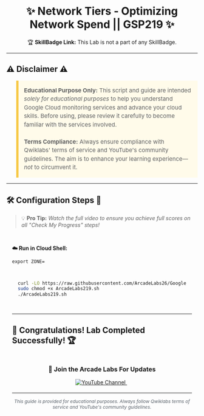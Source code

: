 
<h1 align="center">
✨  Network Tiers - Optimizing Network Spend || GSP219  ✨
</h1>

<div align="center">

🏆 **SkillBadge Link:** This Lab is not a part of any SkillBadge.

</div>

---

## ⚠️ Disclaimer ⚠️

<blockquote style="background-color: #fffbea; border-left: 6px solid #f7c948; padding: 1em; font-size: 15px; line-height: 1.5;">
  <strong>Educational Purpose Only:</strong> This script and guide are intended <em>solely for educational purposes</em> to help you understand Google Cloud monitoring services and advance your cloud skills. Before using, please review it carefully to become familiar with the services involved.
  <br><br>
  <strong>Terms Compliance:</strong> Always ensure compliance with Qwiklabs' terms of service and YouTube's community guidelines. The aim is to enhance your learning experience—<em>not</em> to circumvent it.
</blockquote>

---

## 🛠️ Configuration Steps 🚀

> 💡 **Pro Tip:** *Watch the full video to ensure you achieve full scores on all "Check My Progress" steps!*

<div style="padding: 15px; margin: 10px 0;">
<p><strong>☁️ Run in Cloud Shell:</strong></p>

```
export ZONE=
```


<div style="padding: 15px; margin: 10px 0;">

```bash
curl -LO https://raw.githubusercontent.com/ArcadeLabs26/Google_Cloud/main/Network%20Tiers%20Optimizing%20Network%20Spend/ArcadeLabs219.sh
sudo chmod +x ArcadeLabs219.sh
./ArcadeLabs219.sh
```

</div>

---



## 🎉 **Congratulations! Lab Completed Successfully!** 🏆  

<div align="center" style="padding: 5px;">
  <h3>📱 Join the Arcade Labs For Updates</h3>
  
  <a href="https://www.youtube.com/@ArcadeLabs26?sub_confirmation=1">
    <img src="https://img.shields.io/badge/Subscribe-Arcade%20Labs-FF0000?style=for-the-badge&logo=youtube&logoColor=white" alt="YouTube Channel">
  </a>
  &nbsp;

</div>

---

<div align="center">
  <p style="font-size: 12px; color: #586069;">
    <em>This guide is provided for educational purposes. Always follow Qwiklabs terms of service and YouTube's community guidelines.</em>
  </p>

</div>
